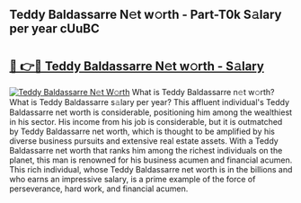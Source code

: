 ## Teddy Baldassarre N𝚎t w𝚘rth - Part-T0k S𝚊lary per year cUuBC

# <h2><a href="http://gc41bsv.nevu.top/?p=Teddy+Baldassarre">🔗 👉🔴 Teddy Baldassarre N𝚎t w𝚘rth - S𝚊lary</a></h2>

[![Teddy Baldassarre N𝚎t W𝚘rth](https://i.imgur.com/Oavwk0R.jpeg)](http://gc41bsv.nevu.top/?p=Teddy+Baldassarre)
What is Teddy Baldassarre n𝚎t w𝚘rth? What is Teddy Baldassarre s𝚊lary per year?
This affluent individual's Teddy Baldassarre net worth is considerable, positioning him among the wealthiest in his sector. His income from his job is considerable, but it is outmatched by Teddy Baldassarre net worth, which is thought to be amplified by his diverse business pursuits and extensive real estate assets. With a Teddy Baldassarre net worth that ranks him among the richest individuals on the planet, this man is renowned for his business acumen and financial acumen. This rich individual, whose Teddy Baldassarre net worth is in the billions and who earns an impressive salary, is a prime example of the force of perseverance, hard work, and financial acumen.
